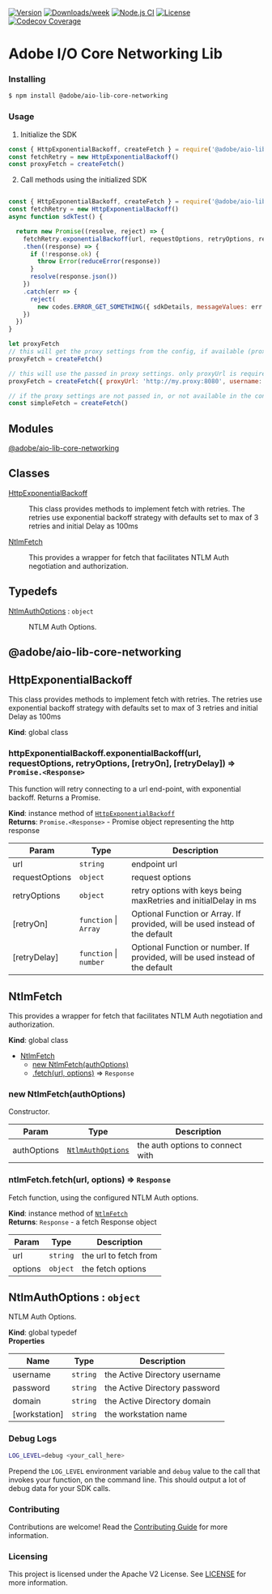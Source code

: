 <!--
Copyright 2021 Adobe. All rights reserved.
This file is licensed to you under the Apache License, Version 2.0 (the "License");
you may not use this file except in compliance with the License. You may obtain a copy
of the License at http://www.apache.org/licenses/LICENSE-2.0

Unless required by applicable law or agreed to in writing, software distributed under
the License is distributed on an "AS IS" BASIS, WITHOUT WARRANTIES OR REPRESENTATIONS
OF ANY KIND, either express or implied. See the License for the specific language
governing permissions and limitations under the License.
-->

<!--
!!!!!!!!!!!!!!!!!!!!!!!!!!!!!!!!!!!!!!!!!!!!!!!!!!!!!!!!!!!!!!!!!!!!!!
DO NOT update README.md, it is generated.
Modify 'docs/readme_template.md', then run `npm run generate-docs`.
!!!!!!!!!!!!!!!!!!!!!!!!!!!!!!!!!!!!!!!!!!!!!!!!!!!!!!!!!!!!!!!!!!!!!!
-->

[![Version](https://img.shields.io/npm/v/@adobe/aio-lib-core-networking.svg)](https://npmjs.org/package/@adobe/aio-lib-core-networking)
[![Downloads/week](https://img.shields.io/npm/dw/@adobe/aio-lib-core-networking.svg)](https://npmjs.org/package/@adobe/aio-lib-core-networking)
[![Node.js CI](https://github.com/adobe/aio-lib-core-networking/actions/workflows/node.js.yml/badge.svg)](https://github.com/adobe/aio-lib-core-networking/actions/workflows/node.js.yml)
[![License](https://img.shields.io/badge/License-Apache%202.0-blue.svg)](https://opensource.org/licenses/Apache-2.0) 
[![Codecov Coverage](https://img.shields.io/codecov/c/github/adobe/aio-lib-core-networking/master.svg?style=flat-square)](https://codecov.io/gh/adobe/aio-lib-core-networking/)


# Adobe I/O Core Networking Lib

### Installing

```bash
$ npm install @adobe/aio-lib-core-networking
```

### Usage
1) Initialize the SDK

```javascript
const { HttpExponentialBackoff, createFetch } = require('@adobe/aio-lib-core-networking')
const fetchRetry = new HttpExponentialBackoff()
const proxyFetch = createFetch()
```

2) Call methods using the initialized SDK

```javascript

const { HttpExponentialBackoff, createFetch } = require('@adobe/aio-lib-core-networking')
const fetchRetry = new HttpExponentialBackoff()
async function sdkTest() {

  return new Promise((resolve, reject) => {
    fetchRetry.exponentialBackoff(url, requestOptions, retryOptions, retryOn, retryDelay)
    .then((response) => {
      if (!response.ok) {
        throw Error(reduceError(response))
      }
      resolve(response.json())
    })
    .catch(err => {
      reject(
        new codes.ERROR_GET_SOMETHING({ sdkDetails, messageValues: err }))
    })
  }) 
}

let proxyFetch 
// this will get the proxy settings from the config, if available (proxy.url, proxy.username, proxy.password)
proxyFetch = createFetch()

// this will use the passed in proxy settings. only proxyUrl is required
proxyFetch = createFetch({ proxyUrl: 'http://my.proxy:8080', username: 'admin', password: 'secret' })

// if the proxy settings are not passed in, or not available in the config, it falls back to a simple fetch
const simpleFetch = createFetch()
```

## Modules

<dl>
<dt><a href="#module_@adobe/aio-lib-core-networking">@adobe/aio-lib-core-networking</a></dt>
<dd></dd>
</dl>

## Classes

<dl>
<dt><a href="#HttpExponentialBackoff">HttpExponentialBackoff</a></dt>
<dd><p>This class provides methods to implement fetch with retries.
The retries use exponential backoff strategy
with defaults set to max of 3 retries and initial Delay as 100ms</p>
</dd>
<dt><a href="#NtlmFetch">NtlmFetch</a></dt>
<dd><p>This provides a wrapper for fetch that facilitates NTLM Auth negotiation and authorization.</p>
</dd>
</dl>

## Typedefs

<dl>
<dt><a href="#NtlmAuthOptions">NtlmAuthOptions</a> : <code>object</code></dt>
<dd><p>NTLM Auth Options.</p>
</dd>
</dl>

<a name="module_@adobe/aio-lib-core-networking"></a>

## @adobe/aio-lib-core-networking
<a name="HttpExponentialBackoff"></a>

## HttpExponentialBackoff
This class provides methods to implement fetch with retries.
The retries use exponential backoff strategy
with defaults set to max of 3 retries and initial Delay as 100ms

**Kind**: global class  
<a name="HttpExponentialBackoff+exponentialBackoff"></a>

### httpExponentialBackoff.exponentialBackoff(url, requestOptions, retryOptions, [retryOn], [retryDelay]) ⇒ <code>Promise.&lt;Response&gt;</code>
This function will retry connecting to a url end-point, with
exponential backoff. Returns a Promise.

**Kind**: instance method of [<code>HttpExponentialBackoff</code>](#HttpExponentialBackoff)  
**Returns**: <code>Promise.&lt;Response&gt;</code> - Promise object representing the http response  

| Param | Type | Description |
| --- | --- | --- |
| url | <code>string</code> | endpoint url |
| requestOptions | <code>object</code> | request options |
| retryOptions | <code>object</code> | retry options with keys being maxRetries and initialDelay in ms |
| [retryOn] | <code>function</code> \| <code>Array</code> | Optional Function or Array. If provided, will be used instead of the default |
| [retryDelay] | <code>function</code> \| <code>number</code> | Optional Function or number. If provided, will be used instead of the default |

<a name="NtlmFetch"></a>

## NtlmFetch
This provides a wrapper for fetch that facilitates NTLM Auth negotiation and authorization.

**Kind**: global class  

* [NtlmFetch](#NtlmFetch)
    * [new NtlmFetch(authOptions)](#new_NtlmFetch_new)
    * [.fetch(url, options)](#NtlmFetch+fetch) ⇒ <code>Response</code>

<a name="new_NtlmFetch_new"></a>

### new NtlmFetch(authOptions)
Constructor.


| Param | Type | Description |
| --- | --- | --- |
| authOptions | [<code>NtlmAuthOptions</code>](#NtlmAuthOptions) | the auth options to connect with |

<a name="NtlmFetch+fetch"></a>

### ntlmFetch.fetch(url, options) ⇒ <code>Response</code>
Fetch function, using the configured NTLM Auth options.

**Kind**: instance method of [<code>NtlmFetch</code>](#NtlmFetch)  
**Returns**: <code>Response</code> - a fetch Response object  

| Param | Type | Description |
| --- | --- | --- |
| url | <code>string</code> | the url to fetch from |
| options | <code>object</code> | the fetch options |

<a name="NtlmAuthOptions"></a>

## NtlmAuthOptions : <code>object</code>
NTLM Auth Options.

**Kind**: global typedef  
**Properties**

| Name | Type | Description |
| --- | --- | --- |
| username | <code>string</code> | the Active Directory username |
| password | <code>string</code> | the Active Directory password |
| domain | <code>string</code> | the Active Directory domain |
| [workstation] | <code>string</code> | the workstation name |

### Debug Logs

```bash
LOG_LEVEL=debug <your_call_here>
```

Prepend the `LOG_LEVEL` environment variable and `debug` value to the call that invokes your function, on the command line. This should output a lot of debug data for your SDK calls.

### Contributing

Contributions are welcome! Read the [Contributing Guide](./.github/CONTRIBUTING.md) for more information.

### Licensing

This project is licensed under the Apache V2 License. See [LICENSE](LICENSE) for more information.
